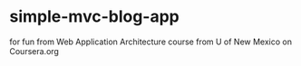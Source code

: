 # simple-mvc-blog-app
for fun from Web Application Architecture course from U of New Mexico on Coursera.org
